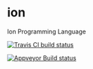 # ion
Ion Programming Language

<a href="https://travis-ci.org/aqk/ion"> ![Travis CI build status](https://travis-ci.org/aqk/ion.svg?branch=master)</a>

[![Appveyor Build status](https://ci.appveyor.com/api/projects/status/d3n42scfnqaokj53/branch/master?svg=true)](https://ci.appveyor.com/project/aqk/ion/branch/master)



